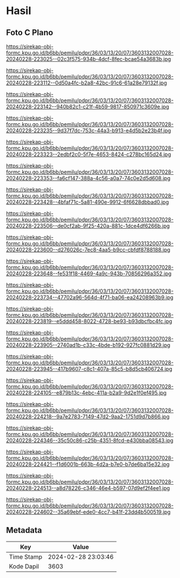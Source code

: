 # Hasil

## Foto C Plano

https://sirekap-obj-formc.kpu.go.id/b6bb/pemilu/pdpr/36/03/13/20/07/3603132007028-20240228-223025--02c3f575-934b-4dcf-8fec-bcae54a3683b.jpg

https://sirekap-obj-formc.kpu.go.id/b6bb/pemilu/pdpr/36/03/13/20/07/3603132007028-20240228-223112--0d50a4fc-b2a8-42bc-91c6-61a28e79132f.jpg

https://sirekap-obj-formc.kpu.go.id/b6bb/pemilu/pdpr/36/03/13/20/07/3603132007028-20240228-223142--940b82c1-c21f-4b59-9817-850971c3609e.jpg

https://sirekap-obj-formc.kpu.go.id/b6bb/pemilu/pdpr/36/03/13/20/07/3603132007028-20240228-223235--9d37f7dc-753c-44a3-b913-e4d5b2e23b4f.jpg

https://sirekap-obj-formc.kpu.go.id/b6bb/pemilu/pdpr/36/03/13/20/07/3603132007028-20240228-223323--2edbf2c0-5f7e-4653-8424-c278bc165d24.jpg

https://sirekap-obj-formc.kpu.go.id/b6bb/pemilu/pdpr/36/03/13/20/07/3603132007028-20240228-223353--fa6cf147-388a-4c56-a0a7-74c0e2d5d608.jpg

https://sirekap-obj-formc.kpu.go.id/b6bb/pemilu/pdpr/36/03/13/20/07/3603132007028-20240228-223428--4bfaf71c-5a81-490e-9912-6f6628dbbad0.jpg

https://sirekap-obj-formc.kpu.go.id/b6bb/pemilu/pdpr/36/03/13/20/07/3603132007028-20240228-223506--de0cf2ab-9f25-420a-881c-1dce4df6266b.jpg

https://sirekap-obj-formc.kpu.go.id/b6bb/pemilu/pdpr/36/03/13/20/07/3603132007028-20240228-223600--d276026c-7ec8-4aa5-b9cc-cbfdf8788188.jpg

https://sirekap-obj-formc.kpu.go.id/b6bb/pemilu/pdpr/36/03/13/20/07/3603132007028-20240228-223648--fe531f18-4469-4a9c-943b-70856296a352.jpg

https://sirekap-obj-formc.kpu.go.id/b6bb/pemilu/pdpr/36/03/13/20/07/3603132007028-20240228-223734--47702a96-564d-4f71-ba06-ea24208963b9.jpg

https://sirekap-obj-formc.kpu.go.id/b6bb/pemilu/pdpr/36/03/13/20/07/3603132007028-20240228-223819--e5ddd458-8022-4728-be93-b93dbcfbc4fc.jpg

https://sirekap-obj-formc.kpu.go.id/b6bb/pemilu/pdpr/36/03/13/20/07/3603132007028-20240228-223905--2740ad1b-c33c-4bde-b192-927fc0881d29.jpg

https://sirekap-obj-formc.kpu.go.id/b6bb/pemilu/pdpr/36/03/13/20/07/3603132007028-20240228-223945--417b9607-c8c1-407a-85c5-b8d5cb406724.jpg

https://sirekap-obj-formc.kpu.go.id/b6bb/pemilu/pdpr/36/03/13/20/07/3603132007028-20240228-224105--e879b13c-4ebc-411a-b2a9-9d2e1f0ef495.jpg

https://sirekap-obj-formc.kpu.go.id/b6bb/pemilu/pdpr/36/03/13/20/07/3603132007028-20240228-224218--9a7e2783-7149-47d2-9aa2-1751d9d7b866.jpg

https://sirekap-obj-formc.kpu.go.id/b6bb/pemilu/pdpr/36/03/13/20/07/3603132007028-20240228-224346--35c50c86-c25b-4351-8fcd-e430bba08543.jpg

https://sirekap-obj-formc.kpu.go.id/b6bb/pemilu/pdpr/36/03/13/20/07/3603132007028-20240228-224421--f1d6001b-663b-4d2a-b7e0-b7de6ba15e32.jpg

https://sirekap-obj-formc.kpu.go.id/b6bb/pemilu/pdpr/36/03/13/20/07/3603132007028-20240228-224513--a8d78226-c346-46e4-b597-07d9ef2f4ee1.jpg

https://sirekap-obj-formc.kpu.go.id/b6bb/pemilu/pdpr/36/03/13/20/07/3603132007028-20240228-224602--35a69ebf-ede0-4cc7-b41f-23dd4b500519.jpg


## Metadata

| Key        | Value               |
| ---------- | ------------------- |
| Time Stamp | 2024-02-28 23:03:46 |
| Kode Dapil | 3603                |



